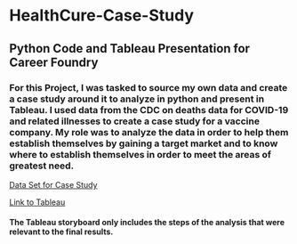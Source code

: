 # HealthCure-Case-Study

## Python Code and Tableau Presentation for Career Foundry

### For this Project, I was tasked to source my own data and create a case study around it to analyze in python and present in Tableau. I used data from the CDC on deaths data for COVID-19 and related illnesses to create a case study for a vaccine company. My role was to analyze the data in order to help them establish themselves by gaining a target market and to know where to establish themselves in order to meet the areas of greatest need. 


[Data Set for Case Study](https://catalog.data.gov/dataset/provisional-covid-19-death-counts-by-sex-age-and-state)

[Link to Tableau](https://public.tableau.com/views/HealthCureStoryboard/Story1?:language=en-US&publish=yes&:display_count=n&:origin=viz_share_link)
#### The Tableau storyboard only includes the steps of the analysis that were relevant to the final results.
